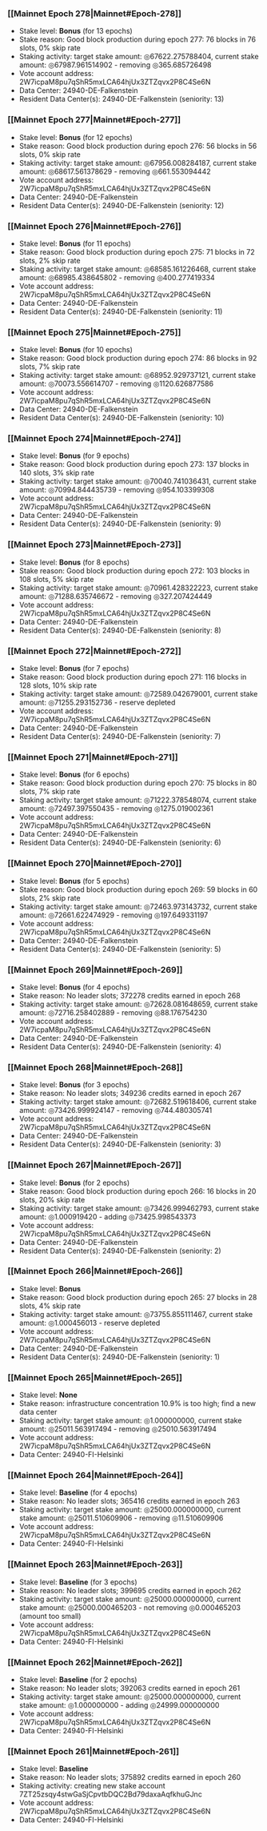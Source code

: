 ### [[Mainnet Epoch 278|Mainnet#Epoch-278]]
* Stake level: **Bonus** (for 13 epochs)
* Stake reason: Good block production during epoch 277: 76 blocks in 76 slots, 0% skip rate
* Staking activity: target stake amount: ◎67622.275788404, current stake amount: ◎67987.961514902 - removing ◎365.685726498
* Vote account address: 2W7icpaM8pu7qShR5mxLCA64hjUx3ZTZqvx2P8C4Se6N
* Data Center: 24940-DE-Falkenstein
* Resident Data Center(s): 24940-DE-Falkenstein (seniority: 13)
### [[Mainnet Epoch 277|Mainnet#Epoch-277]]
* Stake level: **Bonus** (for 12 epochs)
* Stake reason: Good block production during epoch 276: 56 blocks in 56 slots, 0% skip rate
* Staking activity: target stake amount: ◎67956.008284187, current stake amount: ◎68617.561378629 - removing ◎661.553094442
* Vote account address: 2W7icpaM8pu7qShR5mxLCA64hjUx3ZTZqvx2P8C4Se6N
* Data Center: 24940-DE-Falkenstein
* Resident Data Center(s): 24940-DE-Falkenstein (seniority: 12)
### [[Mainnet Epoch 276|Mainnet#Epoch-276]]
* Stake level: **Bonus** (for 11 epochs)
* Stake reason: Good block production during epoch 275: 71 blocks in 72 slots, 2% skip rate
* Staking activity: target stake amount: ◎68585.161226468, current stake amount: ◎68985.438645802 - removing ◎400.277419334
* Vote account address: 2W7icpaM8pu7qShR5mxLCA64hjUx3ZTZqvx2P8C4Se6N
* Data Center: 24940-DE-Falkenstein
* Resident Data Center(s): 24940-DE-Falkenstein (seniority: 11)
### [[Mainnet Epoch 275|Mainnet#Epoch-275]]
* Stake level: **Bonus** (for 10 epochs)
* Stake reason: Good block production during epoch 274: 86 blocks in 92 slots, 7% skip rate
* Staking activity: target stake amount: ◎68952.929737121, current stake amount: ◎70073.556614707 - removing ◎1120.626877586
* Vote account address: 2W7icpaM8pu7qShR5mxLCA64hjUx3ZTZqvx2P8C4Se6N
* Data Center: 24940-DE-Falkenstein
* Resident Data Center(s): 24940-DE-Falkenstein (seniority: 10)
### [[Mainnet Epoch 274|Mainnet#Epoch-274]]
* Stake level: **Bonus** (for 9 epochs)
* Stake reason: Good block production during epoch 273: 137 blocks in 140 slots, 3% skip rate
* Staking activity: target stake amount: ◎70040.741036431, current stake amount: ◎70994.844435739 - removing ◎954.103399308
* Vote account address: 2W7icpaM8pu7qShR5mxLCA64hjUx3ZTZqvx2P8C4Se6N
* Data Center: 24940-DE-Falkenstein
* Resident Data Center(s): 24940-DE-Falkenstein (seniority: 9)
### [[Mainnet Epoch 273|Mainnet#Epoch-273]]
* Stake level: **Bonus** (for 8 epochs)
* Stake reason: Good block production during epoch 272: 103 blocks in 108 slots, 5% skip rate
* Staking activity: target stake amount: ◎70961.428322223, current stake amount: ◎71288.635746672 - removing ◎327.207424449
* Vote account address: 2W7icpaM8pu7qShR5mxLCA64hjUx3ZTZqvx2P8C4Se6N
* Data Center: 24940-DE-Falkenstein
* Resident Data Center(s): 24940-DE-Falkenstein (seniority: 8)
### [[Mainnet Epoch 272|Mainnet#Epoch-272]]
* Stake level: **Bonus** (for 7 epochs)
* Stake reason: Good block production during epoch 271: 116 blocks in 128 slots, 10% skip rate
* Staking activity: target stake amount: ◎72589.042679001, current stake amount: ◎71255.293152736 - reserve depleted
* Vote account address: 2W7icpaM8pu7qShR5mxLCA64hjUx3ZTZqvx2P8C4Se6N
* Data Center: 24940-DE-Falkenstein
* Resident Data Center(s): 24940-DE-Falkenstein (seniority: 7)
### [[Mainnet Epoch 271|Mainnet#Epoch-271]]
* Stake level: **Bonus** (for 6 epochs)
* Stake reason: Good block production during epoch 270: 75 blocks in 80 slots, 7% skip rate
* Staking activity: target stake amount: ◎71222.378548074, current stake amount: ◎72497.397550435 - removing ◎1275.019002361
* Vote account address: 2W7icpaM8pu7qShR5mxLCA64hjUx3ZTZqvx2P8C4Se6N
* Data Center: 24940-DE-Falkenstein
* Resident Data Center(s): 24940-DE-Falkenstein (seniority: 6)
### [[Mainnet Epoch 270|Mainnet#Epoch-270]]
* Stake level: **Bonus** (for 5 epochs)
* Stake reason: Good block production during epoch 269: 59 blocks in 60 slots, 2% skip rate
* Staking activity: target stake amount: ◎72463.973143732, current stake amount: ◎72661.622474929 - removing ◎197.649331197
* Vote account address: 2W7icpaM8pu7qShR5mxLCA64hjUx3ZTZqvx2P8C4Se6N
* Data Center: 24940-DE-Falkenstein
* Resident Data Center(s): 24940-DE-Falkenstein (seniority: 5)
### [[Mainnet Epoch 269|Mainnet#Epoch-269]]
* Stake level: **Bonus** (for 4 epochs)
* Stake reason: No leader slots; 372278 credits earned in epoch 268
* Staking activity: target stake amount: ◎72628.081648659, current stake amount: ◎72716.258402889 - removing ◎88.176754230
* Vote account address: 2W7icpaM8pu7qShR5mxLCA64hjUx3ZTZqvx2P8C4Se6N
* Data Center: 24940-DE-Falkenstein
* Resident Data Center(s): 24940-DE-Falkenstein (seniority: 4)
### [[Mainnet Epoch 268|Mainnet#Epoch-268]]
* Stake level: **Bonus** (for 3 epochs)
* Stake reason: No leader slots; 349236 credits earned in epoch 267
* Staking activity: target stake amount: ◎72682.519618406, current stake amount: ◎73426.999924147 - removing ◎744.480305741
* Vote account address: 2W7icpaM8pu7qShR5mxLCA64hjUx3ZTZqvx2P8C4Se6N
* Data Center: 24940-DE-Falkenstein
* Resident Data Center(s): 24940-DE-Falkenstein (seniority: 3)
### [[Mainnet Epoch 267|Mainnet#Epoch-267]]
* Stake level: **Bonus** (for 2 epochs)
* Stake reason: Good block production during epoch 266: 16 blocks in 20 slots, 20% skip rate
* Staking activity: target stake amount: ◎73426.999462793, current stake amount: ◎1.000919420 - adding ◎73425.998543373
* Vote account address: 2W7icpaM8pu7qShR5mxLCA64hjUx3ZTZqvx2P8C4Se6N
* Data Center: 24940-DE-Falkenstein
* Resident Data Center(s): 24940-DE-Falkenstein (seniority: 2)
### [[Mainnet Epoch 266|Mainnet#Epoch-266]]
* Stake level: **Bonus**
* Stake reason: Good block production during epoch 265: 27 blocks in 28 slots, 4% skip rate
* Staking activity: target stake amount: ◎73755.855111467, current stake amount: ◎1.000456013 - reserve depleted
* Vote account address: 2W7icpaM8pu7qShR5mxLCA64hjUx3ZTZqvx2P8C4Se6N
* Data Center: 24940-DE-Falkenstein
* Resident Data Center(s): 24940-DE-Falkenstein (seniority: 1)
### [[Mainnet Epoch 265|Mainnet#Epoch-265]]
* Stake level: **None**
* Stake reason: infrastructure concentration 10.9% is too high; find a new data center
* Staking activity: target stake amount: ◎1.000000000, current stake amount: ◎25011.563917494 - removing ◎25010.563917494
* Vote account address: 2W7icpaM8pu7qShR5mxLCA64hjUx3ZTZqvx2P8C4Se6N
* Data Center: 24940-FI-Helsinki
### [[Mainnet Epoch 264|Mainnet#Epoch-264]]
* Stake level: **Baseline** (for 4 epochs)
* Stake reason: No leader slots; 365416 credits earned in epoch 263
* Staking activity: target stake amount: ◎25000.000000000, current stake amount: ◎25011.510609906 - removing ◎11.510609906
* Vote account address: 2W7icpaM8pu7qShR5mxLCA64hjUx3ZTZqvx2P8C4Se6N
* Data Center: 24940-FI-Helsinki
### [[Mainnet Epoch 263|Mainnet#Epoch-263]]
* Stake level: **Baseline** (for 3 epochs)
* Stake reason: No leader slots; 399695 credits earned in epoch 262
* Staking activity: target stake amount: ◎25000.000000000, current stake amount: ◎25000.000465203 - not removing ◎0.000465203 (amount too small)
* Vote account address: 2W7icpaM8pu7qShR5mxLCA64hjUx3ZTZqvx2P8C4Se6N
* Data Center: 24940-FI-Helsinki
### [[Mainnet Epoch 262|Mainnet#Epoch-262]]
* Stake level: **Baseline** (for 2 epochs)
* Stake reason: No leader slots; 392063 credits earned in epoch 261
* Staking activity: target stake amount: ◎25000.000000000, current stake amount: ◎1.000000000 - adding ◎24999.000000000
* Vote account address: 2W7icpaM8pu7qShR5mxLCA64hjUx3ZTZqvx2P8C4Se6N
* Data Center: 24940-FI-Helsinki
### [[Mainnet Epoch 261|Mainnet#Epoch-261]]
* Stake level: **Baseline**
* Stake reason: No leader slots; 375892 credits earned in epoch 260
* Staking activity: creating new stake account 7ZT25zsqy4stwGaSjCpvtbDQC2Bd79daxaAqfkhuGJnc
* Vote account address: 2W7icpaM8pu7qShR5mxLCA64hjUx3ZTZqvx2P8C4Se6N
* Data Center: 24940-FI-Helsinki